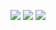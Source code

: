 <p align="center">
  <img src ="https://github-readme-stats.vercel.app/api?username=vvs-kim&show_icons=true&count_private=true&theme=merko&hide_border=true&bg_color=00000000&hide_rank=true">
  <img src ="https://github-readme-stats.vercel.app/api/top-langs/?username=vvs-kim&layout=compact&hide_border=true&theme=merko&bg_color=00000000&langs_count=8">
  <img src ="https://github-readme-streak-stats.herokuapp.com/?user=vvs-kim&theme=merko&hide_border=true&background=FFFFFF00">
</p>
